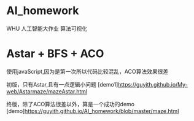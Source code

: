 # AI_homework
WHU 人工智能大作业  算法可视化
# Astar + BFS + ACO
使用javaScript,因为是第一次所以代码比较混乱，ACO算法效果很差

初版，只有Astar,且有一点逻辑小问题
[demo1]https://guyith.github.io/My-web/Astarmaze/mazeAstar.html

终版，除了ACO算法很差以外，算是一个成功的demo [demo]https://guyith.github.io/AI_homework/blob/master/maze.html

